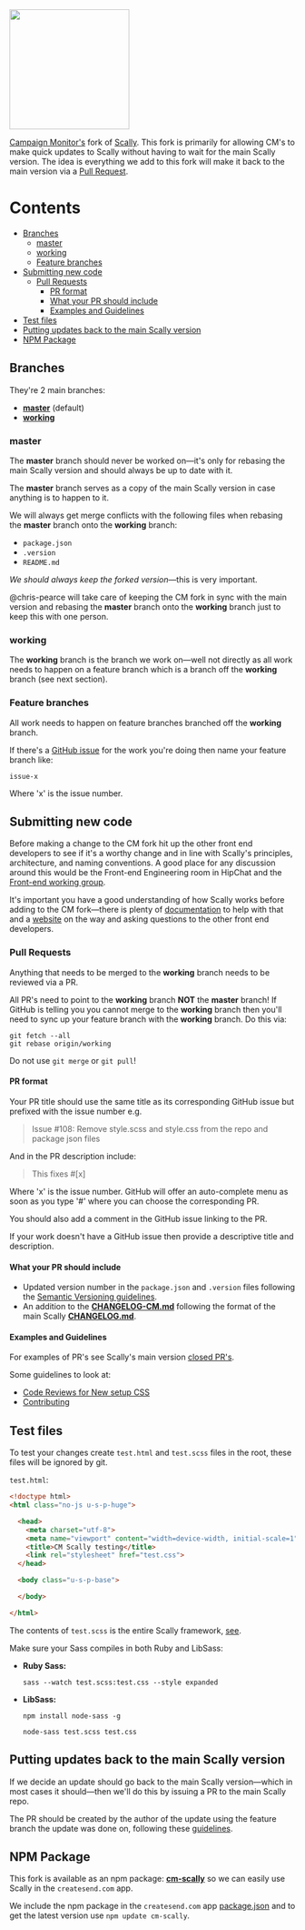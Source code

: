 <img src="https://dl.dropboxusercontent.com/s/anlzedtpekcnla7/logo.png" width="211">

[Campaign Monitor's](https://www.campaignmonitor.com/) fork of
[Scally](https://github.com/chris-pearce/scally). This fork is primarily for
allowing CM's to make quick updates to Scally without having to wait for the
main Scally version. The idea is everything we add to this fork will make it
back to the main version via a [Pull Request](https://help.github.com/articles/using-pull-requests/).




# Contents

- [Branches](#branches)
  - [master](#master)
  - [working](#working)
  - [Feature branches](#feature-branches)
- [Submitting new code](#submitting-new-code)
  - [Pull Requests](#pull-requests)
    - [PR format](#pr-format)
    - [What your PR should include](#what-your-pr-should-include)
    - [Examples and Guidelines](#examples-and-guidelines)
- [Test files](#test-files)
- [Putting updates back to the main Scally version](#putting-updates-back-to-the-main-scally-version)
- [NPM Package](#npm-package)




## Branches

They're 2 main branches:

- [**master**](https://github.com/campaignmonitor/scally/tree/master) (default)
- [**working**](https://github.com/campaignmonitor/scally/tree/working)

### master

The **master** branch should never be worked on—it's only for rebasing the main
Scally version and should always be up to date with it.

The **master** branch serves as a copy of the main Scally version in case
anything is to happen to it.

We will always get merge conflicts with the following files when rebasing the
**master** branch onto the **working** branch:

- `package.json`
- `.version`
- `README.md`

*We should always keep the forked version*—this is very important.

@chris-pearce will take care of keeping the CM fork in sync with the main
version and rebasing the **master** branch onto the **working** branch just to
keep this with one person.

### working

The **working** branch is the branch we work on—well not directly as all work
needs to happen on a feature branch which is a branch off the **working**
branch (see next section).

### Feature branches

All work needs to happen on feature branches branched off the **working**
branch.

If there's a [GitHub issue](https://github.com/campaignmonitor/scally/issues)
for the work you're doing then name your feature branch like:

```
issue-x
```

Where 'x' is the issue number.




## Submitting new code

Before making a change to the CM fork hit up the other front end developers to
see if it's a worthy change and in line with Scally's principles, architecture,
and naming conventions. A good place for any discussion around this would be
the Front-end Engineering room in HipChat and the [Front-end working group](https://campmon.com/wiki/display/DEV/Front-end+working+group).

It's important you have a good understanding of how Scally works before adding
to the CM fork—there is plenty of [documentation](https://github.com/chris-pearce/scally/blob/master/README.md)
to help with that and a [website](http://scally.chris-pearce.me/) on the way
and asking questions to the other front end developers.

### Pull Requests

Anything that needs to be merged to the **working** branch needs to be
reviewed via a PR.

All PR's need to point to the **working** branch **NOT** the **master**
branch! If GitHub is telling you you cannot merge to the **working** branch
then you'll need to sync up your feature branch with the **working** branch.
Do this via:

```
git fetch --all
git rebase origin/working
```

Do not use `git merge` or `git pull`!

#### PR format

Your PR title should use the same title as its corresponding GitHub issue but
prefixed with the issue number e.g.

> Issue #108: Remove style.scss and style.css from the repo and package json
files

And in the PR description include:

> This fixes #[x]

Where 'x' is the issue number. GitHub will offer an auto-complete menu as soon
as you type '#' where you can choose the corresponding PR.

You should also add a comment in the GitHub issue linking to the PR.

If your work doesn't have a GitHub issue then provide a descriptive title and
description.

#### What your PR should include

- Updated version number in the `package.json` and `.version` files following
  the [Semantic Versioning guidelines](http://semver.org/).
- An addition to the [**CHANGELOG-CM.md**](https://github.com/campaignmonitor/scally/blob/working/CHANGELOG-CM.md)
  following the format of the main Scally [**CHANGELOG.md**](https://github.com/chris-pearce/scally/blob/master/CHANGELOG.md).

#### Examples and Guidelines

For examples of PR's see Scally's main version [closed PR's](https://github.com/chris-pearce/scally/pulls?q=is%3Apr+is%3Aclosed).

Some guidelines to look at:

- [Code Reviews for New setup CSS](https://campmon.com/wiki/display/DEV/Code+Reviews+for+New+setup+CSS)
- [Contributing](https://github.com/chris-pearce/scally#contributing)




## Test files

To test your changes create `test.html` and `test.scss` files in the root,
these files will be ignored by git.

`test.html`:

```html
<!doctype html>
<html class="no-js u-s-p-huge">

  <head>
    <meta charset="utf-8">
    <meta name="viewport" content="width=device-width, initial-scale=1">
    <title>CM Scally testing</title>
    <link rel="stylesheet" href="test.css">
  </head>

  <body class="u-s-p-base">

  </body>

</html>
```

The contents of `test.scss` is the entire Scally framework, [see](https://github.com/chris-pearce/scally#sample-master-stylesheet).

Make sure your Sass compiles in both Ruby and LibSass:

- **Ruby Sass:**

  `sass --watch test.scss:test.css --style expanded`
- **LibSass:**

  `npm install node-sass -g`

  `node-sass test.scss test.css`




## Putting updates back to the main Scally version

If we decide an update should go back to the main Scally version—which in most
cases it should—then we'll do this by issuing a PR to the main Scally repo.

The PR should be created by the author of the update using the feature branch
the update was done on, following these [guidelines](https://github.com/chris-pearce/scally#submitting-code-to-scally).




## NPM Package

This fork is available as an npm package: [**cm-scally**](https://www.npmjs.com/package/cm-scally)
so we can easily use Scally in the `createsend.com` app.

We include the npm package in the `createsend.com` app [package.json](https://git.campmon.com/Freshview/createsend.com/blob/master/build/package.json)
and to get the latest version use `npm update cm-scally`.
